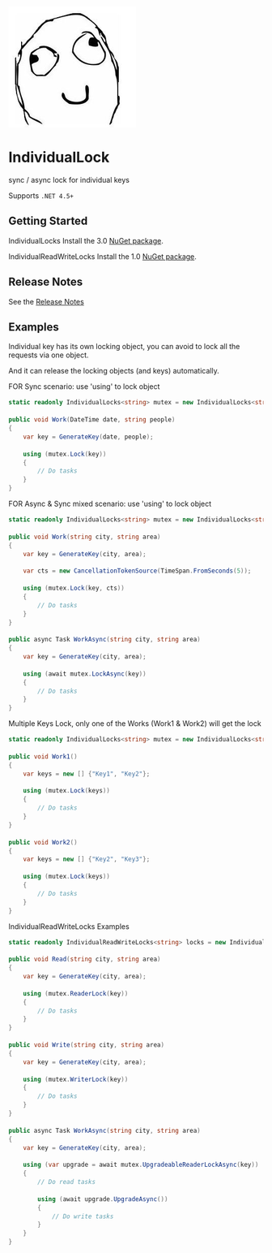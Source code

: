 ![Logo](favicon.ico)

# IndividualLock

sync / async lock for individual keys

Supports `.NET 4.5+`

## Getting Started

IndividualLocks Install the 3.0 [NuGet package](https://www.nuget.org/packages/Dao.IndividualLock).

IndividualReadWriteLocks Install the 1.0 [NuGet package](https://www.nuget.org/packages/Dao.IndividualReadWriteLock/1.0.0). 

## Release Notes

See the [Release Notes](ReleaseNotes.md)

## Examples

Individual key has its own locking object, you can avoid to lock all the requests via one object.

And it can release the locking objects (and keys) automatically.

FOR Sync scenario: use 'using' to lock object

```C#
static readonly IndividualLocks<string> mutex = new IndividualLocks<string>();

public void Work(DateTime date, string people)
{
    var key = GenerateKey(date, people);

    using (mutex.Lock(key))
    {
        // Do tasks
    }
}
```


FOR Async & Sync mixed scenario:  use 'using' to lock object

```C#
static readonly IndividualLocks<string> mutex = new IndividualLocks<string>(StringComparer.OrdinalIgnoreCase);

public void Work(string city, string area)
{
    var key = GenerateKey(city, area);

    var cts = new CancellationTokenSource(TimeSpan.FromSeconds(5));

    using (mutex.Lock(key, cts))
    {
        // Do tasks
    }
}

public async Task WorkAsync(string city, string area)
{
    var key = GenerateKey(city, area);

    using (await mutex.LockAsync(key))
    {
        // Do tasks
    }
}
```

Multiple Keys Lock, only one of the Works (Work1 & Work2) will get the lock

```C#
static readonly IndividualLocks<string> mutex = new IndividualLocks<string>();

public void Work1()
{
    var keys = new [] {"Key1", "Key2"};

    using (mutex.Lock(keys))
    {
        // Do tasks
    }
}

public void Work2()
{
    var keys = new [] {"Key2", "Key3"};

    using (mutex.Lock(keys))
    {
        // Do tasks
    }
}
```

IndividualReadWriteLocks Examples

```C#
static readonly IndividualReadWriteLocks<string> locks = new IndividualReadWriteLocks<string>(StringComparer.OrdinalIgnoreCase);

public void Read(string city, string area)
{
    var key = GenerateKey(city, area);

    using (mutex.ReaderLock(key))
    {
        // Do tasks
    }
}

public void Write(string city, string area)
{
    var key = GenerateKey(city, area);

    using (mutex.WriterLock(key))
    {
        // Do tasks
    }
}

public async Task WorkAsync(string city, string area)
{
    var key = GenerateKey(city, area);

    using (var upgrade = await mutex.UpgradeableReaderLockAsync(key))
    {
        // Do read tasks

        using (await upgrade.UpgradeAsync())
        {
            // Do write tasks
        }
    }
}
```






